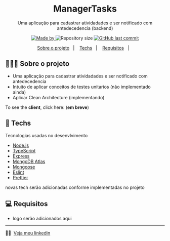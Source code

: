 <h1 align="center">
  ManagerTasks
</h1>

<p align="center">Uma aplicação para cadastrar atividadades e ser notificado com antedecedencia (backend)</p>

<p align="center">
  <a href="https://www.linkedin.com/in/nathan-seixeiro/">
    <img alt="Made by" src="https://img.shields.io/badge/made%20by-Nathan%20Seixeiro-blue">
  </a>
  
  <img alt="Repository size" src="https://img.shields.io/github/repo-size/nathanSeixeiro/ManagerTasks">
  
  <a href="https://github.com/EliasGcf/readme-template/commits/master">
    <img alt="GitHub last commit" src="https://img.shields.io/github/last-commit/nathanSeixeiro/ManagerTasks">
  </a>
</p>

<p align="center">
  <a href="#-sobre-o-projeto">Sobre o projeto</a>&nbsp;&nbsp;&nbsp;|&nbsp;&nbsp;&nbsp;
  <a href="#-techs">Techs</a>&nbsp;&nbsp;&nbsp;|&nbsp;&nbsp;&nbsp;
   <a href="#-requisitos">Requisitos</a>&nbsp;&nbsp;&nbsp;|&nbsp;&nbsp;&nbsp;
 
 <!--- <a href="#-license">Licença</a> -->
</p>

## 👨🏻‍💻 Sobre o projeto

- Uma aplicação para cadastrar atividadades e ser notificado com antedecedencia
- Intuito de aplicar conceitos de testes unitarios (não implementado ainda)
- Aplicar Clean Architecture (implementando)

To see the **client**, click here: (**em breve**) <!-- [PROJECT_NAME Web](https://github/eliasgcf/readme-template)</br>-->


## 🚀 Techs

Tecnologias usadas no desenvlvimento

- [Node.js](https://nodejs.org/en/)
- [TypeScript](https://www.typescriptlang.org/)
- [Express](https://expressjs.com/pt-br/)
- [MongoDB Atlas](https://www.mongodb.com/atlas/database)
- [Mongoose](https://mongoosejs.com/)
- [Eslint](https://eslint.org/)
- [Prettier](https://prettier.io/)

novas tech serão adicionadas conforme implementadas no projeto

## 💻 Requisitos
- logo serão adicionados aqui

<!--## 📝 License

This project is licensed under the MIT License - see the [LICENSE](LICENSE) file for details.
-->
---

🐱‍🏍 &nbsp;[Veja meu linkedin](https://www.linkedin.com/in/eliasgcf/)
